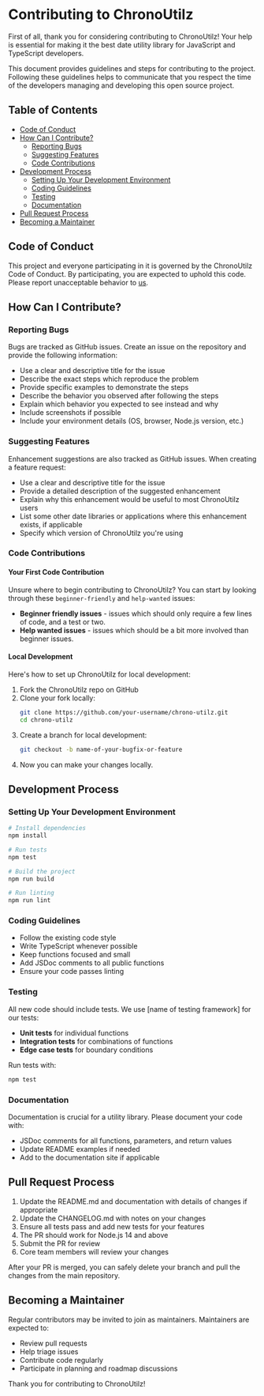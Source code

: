 # Contributing to ChronoUtilz

First of all, thank you for considering contributing to ChronoUtilz! Your help is essential for making it the best date utility library for JavaScript and TypeScript developers.

This document provides guidelines and steps for contributing to the project. Following these guidelines helps to communicate that you respect the time of the developers managing and developing this open source project.

## Table of Contents

- [Code of Conduct](#code-of-conduct)
- [How Can I Contribute?](#how-can-i-contribute)
    - [Reporting Bugs](#reporting-bugs)
    - [Suggesting Features](#suggesting-features)
    - [Code Contributions](#code-contributions)
- [Development Process](#development-process)
    - [Setting Up Your Development Environment](#setting-up-your-development-environment)
    - [Coding Guidelines](#coding-guidelines)
    - [Testing](#testing)
    - [Documentation](#documentation)
- [Pull Request Process](#pull-request-process)
- [Becoming a Maintainer](#becoming-a-maintainer)

## Code of Conduct

This project and everyone participating in it is governed by the ChronoUtilz Code of Conduct. By participating, you are expected to uphold this code. Please report unacceptable behavior to [us](mail-to:mfuoon@gmail.com).

## How Can I Contribute?

### Reporting Bugs

Bugs are tracked as GitHub issues. Create an issue on the repository and provide the following information:

- Use a clear and descriptive title for the issue
- Describe the exact steps which reproduce the problem
- Provide specific examples to demonstrate the steps
- Describe the behavior you observed after following the steps
- Explain which behavior you expected to see instead and why
- Include screenshots if possible
- Include your environment details (OS, browser, Node.js version, etc.)

### Suggesting Features

Enhancement suggestions are also tracked as GitHub issues. When creating a feature request:

- Use a clear and descriptive title for the issue
- Provide a detailed description of the suggested enhancement
- Explain why this enhancement would be useful to most ChronoUtilz users
- List some other date libraries or applications where this enhancement exists, if applicable
- Specify which version of ChronoUtilz you're using

### Code Contributions

#### Your First Code Contribution

Unsure where to begin contributing to ChronoUtilz? You can start by looking through these `beginner-friendly` and `help-wanted` issues:

- **Beginner friendly issues** - issues which should only require a few lines of code, and a test or two.
- **Help wanted issues** - issues which should be a bit more involved than beginner issues.

#### Local Development

Here's how to set up ChronoUtilz for local development:

1. Fork the ChronoUtilz repo on GitHub
2. Clone your fork locally:
   ```bash
   git clone https://github.com/your-username/chrono-utilz.git
   cd chrono-utilz
   ```
3. Create a branch for local development:
   ```bash
   git checkout -b name-of-your-bugfix-or-feature
   ```
4. Now you can make your changes locally.

## Development Process

### Setting Up Your Development Environment

```bash
# Install dependencies
npm install

# Run tests
npm test

# Build the project
npm run build

# Run linting
npm run lint
```

### Coding Guidelines

- Follow the existing code style
- Write TypeScript whenever possible
- Keep functions focused and small
- Add JSDoc comments to all public functions
- Ensure your code passes linting

### Testing

All new code should include tests. We use [name of testing framework] for our tests:

- **Unit tests** for individual functions
- **Integration tests** for combinations of functions
- **Edge case tests** for boundary conditions

Run tests with:

```bash
npm test
```

### Documentation

Documentation is crucial for a utility library. Please document your code with:

- JSDoc comments for all functions, parameters, and return values
- Update README examples if needed
- Add to the documentation site if applicable

## Pull Request Process

1. Update the README.md and documentation with details of changes if appropriate
2. Update the CHANGELOG.md with notes on your changes
3. Ensure all tests pass and add new tests for your features
4. The PR should work for Node.js 14 and above
5. Submit the PR for review
6. Core team members will review your changes

After your PR is merged, you can safely delete your branch and pull the changes from the main repository.

## Becoming a Maintainer

Regular contributors may be invited to join as maintainers. Maintainers are expected to:

- Review pull requests
- Help triage issues
- Contribute code regularly
- Participate in planning and roadmap discussions

Thank you for contributing to ChronoUtilz!